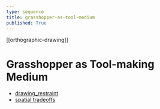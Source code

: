 ```yaml
---
type: sequence
title: grasshopper-as-tool-medium
published: True
---
```


[[orthographic-drawing]]

# Grasshopper as Tool-making Medium

- [drawing_restraint](drawing-restraint)
- [spatial tradeoffs](spatial-tradeoffs)

